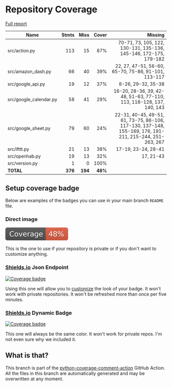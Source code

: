 # Repository Coverage

[Full report](https://htmlpreview.github.io/?https://github.com/andgineer/docker-amazon-dash-button-hack/blob/python-coverage-comment-action-data/htmlcov/index.html)

| Name                    |    Stmts |     Miss |   Cover |   Missing |
|------------------------ | -------: | -------: | ------: | --------: |
| src/action.py           |      113 |       15 |     87% |70-71, 73, 105, 122, 130-131, 135-136, 145-146, 172-175, 179-182 |
| src/amazon\_dash.py     |       66 |       40 |     39% |22, 27, 47-51, 56-60, 65-70, 75-86, 91-101, 113-117 |
| src/google\_api.py      |       19 |       12 |     37% |8-26, 29-32, 35-38 |
| src/google\_calendar.py |       58 |       41 |     29% |16-20, 28-36, 39, 42-48, 51-63, 77-110, 113, 118-128, 137, 140, 143 |
| src/google\_sheet.py    |       79 |       60 |     24% |22-31, 40-45, 49-51, 61, 73-75, 86-106, 117-130, 137-148, 155-169, 176, 191-211, 215-244, 251-263, 267 |
| src/ifttt.py            |       21 |       13 |     38% |17-19, 23-24, 28-41 |
| src/openhab.py          |       19 |       13 |     32% | 17, 21-43 |
| src/version.py          |        1 |        0 |    100% |           |
|               **TOTAL** |  **376** |  **194** | **48%** |           |


## Setup coverage badge

Below are examples of the badges you can use in your main branch `README` file.

### Direct image

[![Coverage badge](https://raw.githubusercontent.com/andgineer/docker-amazon-dash-button-hack/python-coverage-comment-action-data/badge.svg)](https://htmlpreview.github.io/?https://github.com/andgineer/docker-amazon-dash-button-hack/blob/python-coverage-comment-action-data/htmlcov/index.html)

This is the one to use if your repository is private or if you don't want to customize anything.

### [Shields.io](https://shields.io) Json Endpoint

[![Coverage badge](https://img.shields.io/endpoint?url=https://raw.githubusercontent.com/andgineer/docker-amazon-dash-button-hack/python-coverage-comment-action-data/endpoint.json)](https://htmlpreview.github.io/?https://github.com/andgineer/docker-amazon-dash-button-hack/blob/python-coverage-comment-action-data/htmlcov/index.html)

Using this one will allow you to [customize](https://shields.io/endpoint) the look of your badge.
It won't work with private repositories. It won't be refreshed more than once per five minutes.

### [Shields.io](https://shields.io) Dynamic Badge

[![Coverage badge](https://img.shields.io/badge/dynamic/json?color=brightgreen&label=coverage&query=%24.message&url=https%3A%2F%2Fraw.githubusercontent.com%2Fandgineer%2Fdocker-amazon-dash-button-hack%2Fpython-coverage-comment-action-data%2Fendpoint.json)](https://htmlpreview.github.io/?https://github.com/andgineer/docker-amazon-dash-button-hack/blob/python-coverage-comment-action-data/htmlcov/index.html)

This one will always be the same color. It won't work for private repos. I'm not even sure why we included it.

## What is that?

This branch is part of the
[python-coverage-comment-action](https://github.com/marketplace/actions/python-coverage-comment)
GitHub Action. All the files in this branch are automatically generated and may be
overwritten at any moment.